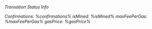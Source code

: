 *Transation Status Info*

*Confirmations:* _%confirmations%_
*isMined*:  _%isMined%_
*maxFeePerGas*: _%maxFeePerGas%_
*gasPrice*: _%gasPrice%_


